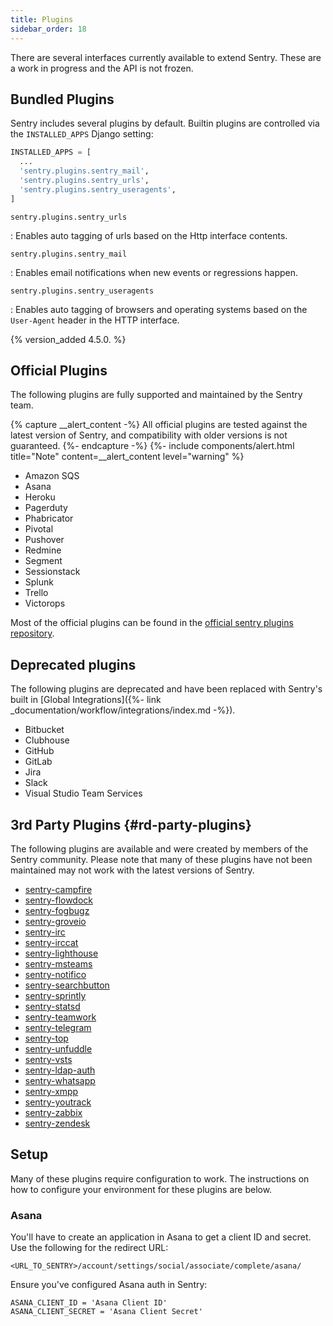 ```yaml
---
title: Plugins
sidebar_order: 18
---
```


There are several interfaces currently available to extend Sentry. These are a work in progress and the API is not frozen.

## Bundled Plugins

Sentry includes several plugins by default. Builtin plugins are controlled via the `INSTALLED_APPS` Django setting:

```python
INSTALLED_APPS = [
  ...
  'sentry.plugins.sentry_mail',
  'sentry.plugins.sentry_urls',
  'sentry.plugins.sentry_useragents',
]
```

`sentry.plugins.sentry_urls`

: Enables auto tagging of urls based on the Http interface contents.

`sentry.plugins.sentry_mail`

: Enables email notifications when new events or regressions happen.

`sentry.plugins.sentry_useragents`

: Enables auto tagging of browsers and operating systems based on the `User-Agent` header in the HTTP interface.

  {% version_added 4.5.0. %}

## Official Plugins

The following plugins are fully supported and maintained by the Sentry team.

{% capture __alert_content -%}
All official plugins are tested against the latest version of Sentry, and compatibility with older versions is not guaranteed.
{%- endcapture -%}
{%- include components/alert.html
  title="Note"
  content=__alert_content
  level="warning"
%}

-   Amazon SQS
-   Asana
-   Heroku
-   Pagerduty
-   Phabricator
-   Pivotal
-   Pushover
-   Redmine
-   Segment
-   Sessionstack
-   Splunk
-   Trello
-   Victorops

Most of the official plugins can be found in the [official sentry plugins repository](https://github.com/getsentry/sentry-plugins).

## Deprecated plugins

The following plugins are deprecated and have been replaced with Sentry's built in [Global Integrations]({%- link _documentation/workflow/integrations/index.md -%}).

* Bitbucket
* Clubhouse
* GitHub
* GitLab
* Jira
* Slack
* Visual Studio Team Services

## 3rd Party Plugins {#rd-party-plugins}

The following plugins are available and were created by members of the Sentry community. Please note that many of these plugins have not been maintained may not work with the latest versions of Sentry.

-   [sentry-campfire](https://github.com/mkhattab/sentry-campfire)
-   [sentry-flowdock](https://github.com/glasslion/sentry-flowdock)
-   [sentry-fogbugz](https://github.com/glasslion/sentry-fogbugz)
-   [sentry-groveio](https://github.com/mattrobenolt/sentry-groveio)
-   [sentry-irc](https://github.com/getsentry/sentry-irc)
-   [sentry-irccat](https://github.com/russss/sentry-irccat)
-   [sentry-lighthouse](https://github.com/gthb/sentry-lighthouse)
-   [sentry-msteams](https://github.com/Neko-Design/sentry-msteams)
-   [sentry-notifico](https://github.com/lukegb/sentry-notifico)
-   [sentry-searchbutton](https://github.com/timmyomahony/sentry-searchbutton)
-   [sentry-sprintly](https://github.com/mattrobenolt/sentry-sprintly)
-   [sentry-statsd](https://github.com/dreadatour/sentry-statsd)
-   [sentry-teamwork](https://github.com/getsentry/sentry-teamwork)
-   [sentry-telegram](https://github.com/butorov/sentry-telegram)
-   [sentry-top](https://github.com/getsentry/sentry-top)
-   [sentry-unfuddle](https://github.com/rkeilty/sentry-unfuddle)
-   [sentry-vsts](https://github.com/boylec/sentry-vsts)
-   [sentry-ldap-auth](https://github.com/Banno/getsentry-ldap-auth)
-   [sentry-whatsapp](https://github.com/ecarreras/sentry-whatsapp)
-   [sentry-xmpp](https://github.com/chroto/sentry-xmpp)
-   [sentry-youtrack](https://github.com/bogdal/sentry-youtrack)
-   [sentry-zabbix](https://github.com/m0n5t3r/sentry-zabbix)
-   [sentry-zendesk](https://github.com/ESSS/sentry-zendesk)

## Setup

Many of these plugins require configuration to work. The instructions on how to configure your environment for these plugins are below.

### Asana

You'll have to create an application in Asana to get a client ID and secret. Use the following for the redirect URL:

    <URL_TO_SENTRY>/account/settings/social/associate/complete/asana/

Ensure you've configured Asana auth in Sentry:

    ASANA_CLIENT_ID = 'Asana Client ID'
    ASANA_CLIENT_SECRET = 'Asana Client Secret'
